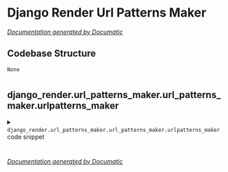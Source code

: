 # Django Render Url Patterns Maker

[_Documentation generated by Documatic_](https://www.documatic.com)

<!---Documatic-section-Codebase Structure-start--->
## Codebase Structure

<!---Documatic-block-system_architecture-start--->
```mermaid
None
```
<!---Documatic-block-system_architecture-end--->

# #
<!---Documatic-section-Codebase Structure-end--->

<!---Documatic-section-django_render.url_patterns_maker.url_patterns_maker.urlpatterns_maker-start--->
## django_render.url_patterns_maker.url_patterns_maker.urlpatterns_maker

<!---Documatic-section-urlpatterns_maker-start--->
<!---Documatic-block-django_render.url_patterns_maker.url_patterns_maker.urlpatterns_maker-start--->
<details>
	<summary><code>django_render.url_patterns_maker.url_patterns_maker.urlpatterns_maker</code> code snippet</summary>

```python
def urlpatterns_maker(**kwargs):
    path_init = inspect.getouterframes(inspect.currentframe())[1][1]
    (path_views, file_name_init) = os.path.split(path_init)
    (path_app, folder_name_views) = os.path.split(path_views)
    app_name = os.path.split(path_app)[1]
    files = [f.split('.')[0] for f in os.listdir(path_views) if not f.startswith('_') and (f.endswith('.py') or os.path.isdir(os.path.join(path_views, f))) and (file_name_init != f)]
    path_list = path_init.split('/')
    views_index = path_list.index('views')
    prefix = '.'.join(path_list[views_index - 1:-1])
    urlpatterns = []
    for file_name in files:
        if file_name in kwargs:
            urlpatterns.append(url('{0}'.format(kwargs[file_name]), include('{0}.{1}'.format(prefix, file_name))))
        else:
            urlpatterns.append(url('^{0}/'.format(file_name), include('{0}.{1}'.format(prefix, file_name))))
        for urlpattern in urlpatterns:
            urlpattern.regex
    return urlpatterns
```
</details>
<!---Documatic-block-django_render.url_patterns_maker.url_patterns_maker.urlpatterns_maker-end--->
<!---Documatic-section-urlpatterns_maker-end--->

# #
<!---Documatic-section-django_render.url_patterns_maker.url_patterns_maker.urlpatterns_maker-end--->

[_Documentation generated by Documatic_](https://www.documatic.com)